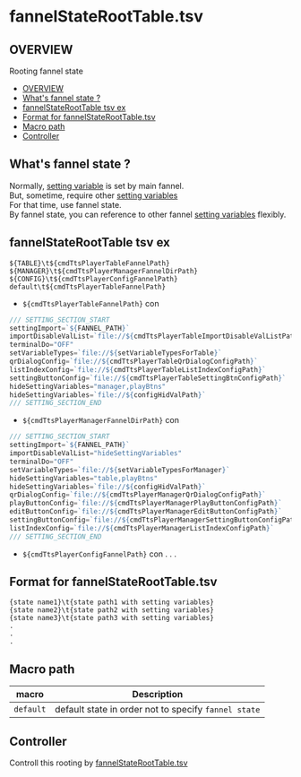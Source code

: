 # fannelStateRootTable.tsv

## OVERVIEW

Rooting fannel state

* [OVERVIEW](#overview)
* [What's fannel state ?](#whats-fannel-state)
* [fannelStateRootTable tsv ex](#fannelstateroottable-tsv-ex)
* [Format for fannelStateRootTable.tsv](#format-for-fannelstateroottable.tsv)
* [Macro path](#macro-path)
* [Controller](#controller)

## What's fannel state ? <a id="whats-fannel-state"></a>

Normally, [setting variable](https://github.com/puutaro/CommandClick/blob/master/md/developer/setting_variables.md) is set by main fannel.  
But, sometime, require other [setting variables](https://github.com/puutaro/CommandClick/blob/master/md/developer/setting_variables.md)   
For that time, use fannel state.  
By fannel state, you can reference to other fannel [setting variables](https://github.com/puutaro/CommandClick/blob/master/md/developer/setting_variables.md) flexibly.

## fannelStateRootTable tsv ex

```tsv.tsv
${TABLE}\t${cmdTtsPlayerTableFannelPath}
${MANAGER}\t${cmdTtsPlayerManagerFannelDirPath}
${CONFIG}\t${cmdTtsPlayerConfigFannelPath}
default\t${cmdTtsPlayerTableFannelPath}
```


- `${cmdTtsPlayerTableFannelPath}` con

```js.js
/// SETTING_SECTION_START
settingImport=`${FANNEL_PATH}`
importDisableValList=`file://${cmdTtsPlayerTableImportDisableValListPath}`
terminalDo="OFF"
setVariableTypes=`file://${setVariableTypesForTable}`
qrDialogConfig=`file://${cmdTtsPlayerTableQrDialogConfigPath}`
listIndexConfig=`file://${cmdTtsPlayerTableListIndexConfigPath}`
settingButtonConfig=`file://${cmdTtsPlayerTableSettingBtnConfigPath}`
hideSettingVariables="manager,playBtns"
hideSettingVariables=`file://${configHidValPath}`
/// SETTING_SECTION_END
```

- `${cmdTtsPlayerManagerFannelDirPath}` con

```js.js
/// SETTING_SECTION_START
settingImport=`${FANNEL_PATH}`
importDisableValList="hideSettingVariables"
terminalDo="OFF"
setVariableTypes=`file://${setVariableTypesForManager}`
hideSettingVariables="table,playBtns"
hideSettingVariables=`file://${configHidValPath}`
qrDialogConfig=`file://${cmdTtsPlayerManagerQrDialogConfigPath}`
playButtonConfig=`file://${cmdTtsPlayerManagerPlayButtonConfigPath}`
editButtonConfig=`file://${cmdTtsPlayerManagerEditButtonConfigPath}`
settingButtonConfig=`file://${cmdTtsPlayerManagerSettingButtonConfigPath}`
listIndexConfig=`file://${cmdTtsPlayerManagerListIndexConfigPath}`
/// SETTING_SECTION_END
```

- `${cmdTtsPlayerConfigFannelPath}` con
.
.
.



## Format for fannelStateRootTable.tsv

```tsv.tsv
{state name1}\t{state path1 with setting variables}
{state name2}\t{state path2 with setting variables}
{state name3}\t{state path3 with setting variables}
.
.
.
```

## Macro path

| macro     | Description                                        | 
|-----------|----------------------------------------------------|
| `default` | default state in order not to specify `fannel state` |

## Controller

Controll this rooting by [fannelStateRootTable.tsv](https://github.com/puutaro/CommandClick/blob/master/md/developer/state/fannelStateRootTableTsv.md)
